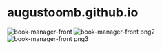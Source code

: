 # augustoomb.github.io

![book-manager-front](https://user-images.githubusercontent.com/20017011/228833182-e0902b80-c90c-466c-88e3-48a47e1a1338.png)
![book-manager-front png2](https://user-images.githubusercontent.com/20017011/228833188-bfa0791a-90a1-4311-b388-176ce3477c21.png)
![book-manager-front png3](https://user-images.githubusercontent.com/20017011/228833197-3dfe1fe4-198c-42e5-accf-d5fc49d78920.png)
